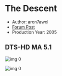 # The Descent

* Author: aron7awol
* [Forum Post](https://www.avsforum.com/threads/bass-eq-for-filtered-movies.2995212/post-58108818)
* Production Year: 2005

## DTS-HD MA 5.1

![img 0](https://i.imgur.com/VVGpwpB.jpg)

![img 0](https://i.imgur.com/SRoArPs.jpg)

